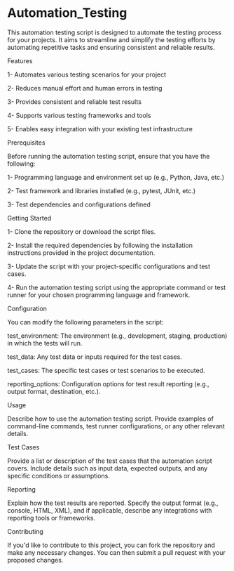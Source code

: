# Automation_Testing

This automation testing script is designed to automate the testing process for your projects. It aims to streamline and simplify the testing efforts by automating repetitive tasks and ensuring consistent and reliable results.

Features

1- Automates various testing scenarios for your project

2- Reduces manual effort and human errors in testing

3- Provides consistent and reliable test results

4- Supports various testing frameworks and tools

5- Enables easy integration with your existing test infrastructure

Prerequisites

Before running the automation testing script, ensure that you have the following:

1- Programming language and environment set up (e.g., Python, Java, etc.)

2- Test framework and libraries installed (e.g., pytest, JUnit, etc.)

3- Test dependencies and configurations defined

Getting Started

1- Clone the repository or download the script files.

2- Install the required dependencies by following the installation instructions provided in the project documentation.

3- Update the script with your project-specific configurations and test cases.

4- Run the automation testing script using the appropriate command or test runner for your chosen programming language and framework.

Configuration

You can modify the following parameters in the script:

test_environment: The environment (e.g., development, staging, production) in which the tests will run.

test_data: Any test data or inputs required for the test cases.

test_cases: The specific test cases or test scenarios to be executed.

reporting_options: Configuration options for test result reporting (e.g., output format, destination, etc.).

Usage

Describe how to use the automation testing script. Provide examples of command-line commands, test runner configurations, or any other relevant details.

Test Cases

Provide a list or description of the test cases that the automation script covers. Include details such as input data, expected outputs, and any specific conditions or assumptions.

Reporting

Explain how the test results are reported. Specify the output format (e.g., console, HTML, XML), and if applicable, describe any integrations with reporting tools or frameworks.

Contributing

If you'd like to contribute to this project, you can fork the repository and make any necessary changes. You can then submit a pull request with your proposed changes.
